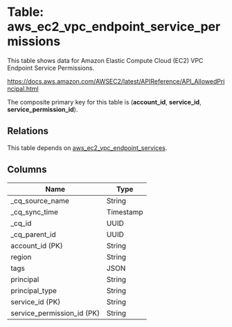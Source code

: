 # Table: aws_ec2_vpc_endpoint_service_permissions

This table shows data for Amazon Elastic Compute Cloud (EC2) VPC Endpoint Service Permissions.

https://docs.aws.amazon.com/AWSEC2/latest/APIReference/API_AllowedPrincipal.html

The composite primary key for this table is (**account_id**, **service_id**, **service_permission_id**).

## Relations

This table depends on [aws_ec2_vpc_endpoint_services](aws_ec2_vpc_endpoint_services).

## Columns

| Name          | Type          |
| ------------- | ------------- |
|_cq_source_name|String|
|_cq_sync_time|Timestamp|
|_cq_id|UUID|
|_cq_parent_id|UUID|
|account_id (PK)|String|
|region|String|
|tags|JSON|
|principal|String|
|principal_type|String|
|service_id (PK)|String|
|service_permission_id (PK)|String|